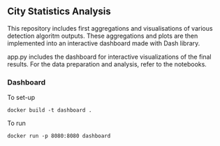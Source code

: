 ## City Statistics Analysis

This repository includes first aggregations and visualisations of various detection algoritm outputs. These aggregations and plots are then implemented into an interactive dashboard made with Dash library.

app.py includes the dashboard for interactive visualizations of the final results. For the data preparation and analysis, refer to the notebooks.

### Dashboard
To set-up

```
docker build -t dashboard .
```

To run 

```
docker run -p 8080:8080 dashboard 
```
